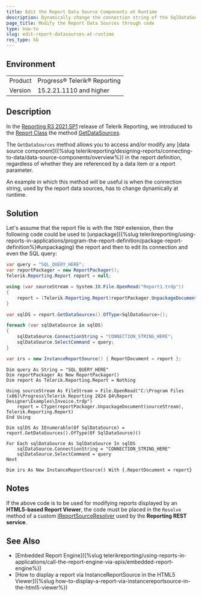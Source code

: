 ```yaml
---
title: Edit the Report Data Source Components at Runtime
description: Dynamically change the connection string of the SqlDataSource components
page_title: Modify the Report Data Sources through code
type: how-to
slug: edit-report-datasources-at-runtime
res_type: kb
---
```


## Environment

<table>
	<tbody>
		<tr>
			<td>Product</td>
			<td>Progress® Telerik® Reporting</td>
		</tr>
		<tr>
			<td>Version</td>
			<td>15.2.21.1110 and higher</td>
		</tr>
	</tbody>
</table>

## Description

In the [Reporting R3 2021 SP1](https://www.telerik.com/support/whats-new/reporting/release-history/progress-telerik-reporting-r3-2021-sp1-15-2-21-1110) release of Telerik Reporting, we introduced to the [Report Class](/reporting/api/Telerik.Reporting.Report) the method [GetDataSources](/reporting/api/Telerik.Reporting.Report#Telerik_Reporting_Report_GetDataSources).

The `GetDataSources` method allows you to access and/or modify any [data source component]({%slug telerikreporting/designing-reports/connecting-to-data/data-source-components/overview%}) in the report definition, regardless of whether they are referenced by a data item or a report parameter.

An example in which this method will be useful is when the connection string, used by the report data sources, has to change dynamically at runtime.

## Solution

Let's assume that the report file is with the `TRDP` extension, then the following code could be used to [unpackage]({%slug telerikreporting/using-reports-in-applications/program-the-report-definition/package-report-definition%}#unpackaging) the report and then to edit its connection and even the SQL query:

````C#
var query = "SQL_QUERY_HERE";
var reportPackager = new ReportPackager();
Telerik.Reporting.Report report = null;

using (var sourceStream = System.IO.File.OpenRead("Report1.trdp"))
{
	report = (Telerik.Reporting.Report)reportPackager.UnpackageDocument(sourceStream);
}

var sqlDS = report.GetDataSources().OfType<SqlDataSource>();

foreach (var sqlDataSource in sqlDS)
{
	sqlDataSource.ConnectionString = "CONNECTION_STRING_HERE";
	sqlDataSource.SelectCommand = query;
}

var irs = new InstanceReportSource() { ReportDocument = report };
````
````VB.NET
Dim query As String = "SQL_QUERY_HERE"
Dim reportPackager As New ReportPackager()
Dim report As Telerik.Reporting.Report = Nothing

Using sourceStream As FileStream = File.OpenRead("C:\Program Files (x86)\Progress\Telerik Reporting 2024 Q4\Report Designer\Examples\Invoice.trdp")
    report = CType(reportPackager.UnpackageDocument(sourceStream), Telerik.Reporting.Report)
End Using

Dim sqlDS As IEnumerable(Of SqlDataSource) = report.GetDataSources().OfType(Of SqlDataSource)()

For Each sqlDataSource As SqlDataSource In sqlDS
    sqlDataSource.ConnectionString = "CONNECTION_STRING_HERE"
    sqlDataSource.SelectCommand = query
Next

Dim irs As New InstanceReportSource() With {.ReportDocument = report}
````


## Notes

If the above code is to be used for modifying reports displayed by an **HTML5-based Report Viewer**, the code must be placed in the `Resolve` method of a custom [IReportSourceResolver](/reporting/api/Telerik.Reporting.Services.IReportSourceResolver) used by the **Reporting REST service**.

## See Also

* [Embedded Report Engine]({%slug telerikreporting/using-reports-in-applications/call-the-report-engine-via-apis/embedded-report-engine%})
* [How to display a report via InstanceReportSource in the HTML5 Viewer]({%slug how-to-display-a-report-via-instancereportsource-in-the-html5-viewer%})

